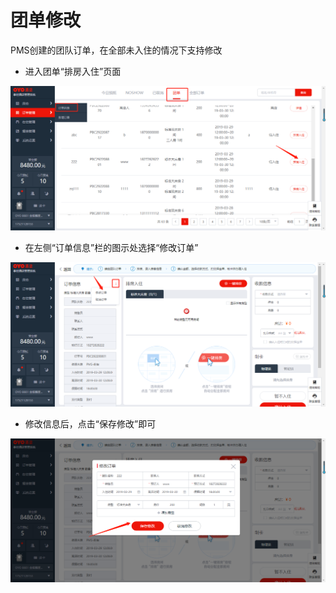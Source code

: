 # 团单修改

PMS创建的团队订单，在全部未入住的情况下支持修改

* 进入团单“排房入住”页面

![](../../../.gitbook/assets/image%20%28572%29.png)

* 在左侧“订单信息”栏的图示处选择“修改订单”

![](../../../.gitbook/assets/image%20%28554%29.png)

* 修改信息后，点击“保存修改”即可

![](../../../.gitbook/assets/image%20%28413%29.png)

